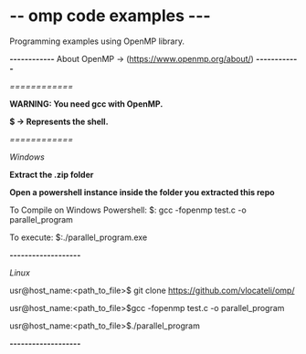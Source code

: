 # -- omp code examples ---

Programming examples using OpenMP library.

**------------**
About OpenMP -> (https://www.openmp.org/about/)
**------------**

*============*

**WARNING: You need gcc with OpenMP.**

**$ -> Represents the shell.**

*============*

*Windows*

**Extract the .zip folder**

**Open a powershell instance inside the folder you extracted this repo**

To Compile on Windows Powershell:
$: gcc -fopenmp test.c -o parallel_program

To execute: 
$:./parallel_program.exe

**-------------------**

*Linux*

usr@host_name:<path_to_file>$ git clone https://github.com/vlocateli/omp/

usr@host_name:<path_to_file>$gcc -fopenmp test.c -o parallel_program

usr@host_name:<path_to_file>$./parallel_program

**-------------------**
